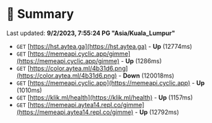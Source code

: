 # 📖 Summary
Last updated: **9/2/2023, 7:55:24 PG "Asia/Kuala_Lumpur"**

- `GET` [https://hst.aytea.ga](https://hst.aytea.ga) - **Up** (12774ms)
- `GET` [https://memeapi.cyclic.app/gimme](https://memeapi.cyclic.app/gimme) - **Up** (1286ms)
- `GET` [https://color.aytea.ml/4b31d6.png](https://color.aytea.ml/4b31d6.png) - **Down** (120018ms)
- `GET` [https://memeapi.cyclic.app](https://memeapi.cyclic.app) - **Up** (1010ms)
- `GET` [https://klik.ml/health](https://klik.ml/health) - **Up** (1157ms)
- `GET` [https://memeapi.aytea14.repl.co/gimme](https://memeapi.aytea14.repl.co/gimme) - **Up** (12792ms)
